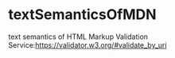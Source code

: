# textSemanticsOfMDN
text semantics of HTML
Markup Validation Service:https://validator.w3.org/#validate_by_uri
